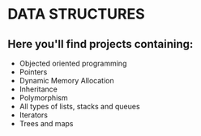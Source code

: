 # DATA STRUCTURES

## Here you'll find projects containing:

- Objected oriented programming
- Pointers
- Dynamic Memory Allocation
- Inheritance
- Polymorphism
- All types of lists, stacks and queues
- Iterators
- Trees and maps

